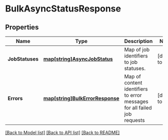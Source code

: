 # BulkAsyncStatusResponse

## Properties
Name | Type | Description | Notes
------------ | ------------- | ------------- | -------------
**JobStatuses** | [**map[string]AsyncJobStatus**](AsyncJobStatus.md) | Map of job identifiers to job statuses. | [default to null]
**Errors** | [**map[string]BulkErrorResponse**](BulkErrorResponse.md) | Map of content identifiers to error messages for all failed job requests | [default to null]

[[Back to Model list]](../README.md#documentation-for-models) [[Back to API list]](../README.md#documentation-for-api-endpoints) [[Back to README]](../README.md)


